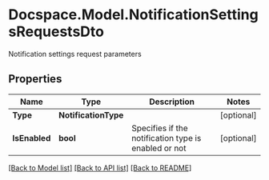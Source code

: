 # Docspace.Model.NotificationSettingsRequestsDto
Notification settings request parameters

## Properties

Name | Type | Description | Notes
------------ | ------------- | ------------- | -------------
**Type** | **NotificationType** |  | [optional] 
**IsEnabled** | **bool** | Specifies if the notification type is enabled or not | [optional] 

[[Back to Model list]](../README.md#documentation-for-models) [[Back to API list]](../README.md#documentation-for-api-endpoints) [[Back to README]](../README.md)

